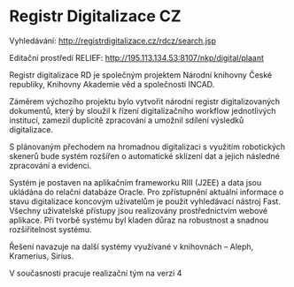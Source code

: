 # Registr Digitalizace CZ #
Vyhledávání: http://registrdigitalizace.cz/rdcz/search.jsp

Editační prostředí RELIEF: http://195.113.134.53:8107/nkp/digital/plaant

Registr digitalizace
RD je společným projektem Národní knihovny České republiky, Knihovny Akademie věd a společnosti INCAD.

Záměrem výchozího projektu bylo vytvořit národní registr digitalizovaných dokumentů, který by sloužil k řízení digitalizačního workflow jednotlivých institucí, zamezil duplicitě zpracování a umožnil sdílení výsledků digitalizace.

S plánovaným přechodem na hromadnou digitalizaci s využitím robotických skenerů bude systém rozšířen o automatické sklízení dat a jejich následné zpracování a evidenci.

Systém je postaven na aplikačním frameworku RIII (J2EE) a data jsou ukládána do relační databáze Oracle.
Pro zpřístupnění aktuální informace o stavu digitalizace koncovým uživatelům je použit vyhledávací nástroj Fast.
Všechny uživatelské přístupy jsou realizovány prostřednictvím webové aplikace.
Při tvorbě systému byl kladen důraz na robustnost a snadnou rozšiřitelnost systému.

Řešení navazuje na další systémy využívané v knihovnách – Aleph, Kramerius, Sirius.

V současnosti pracuje realizační tým na verzi 4